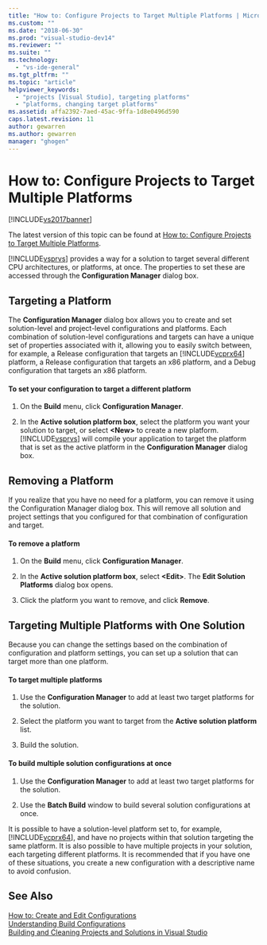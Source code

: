 ```yaml
---
title: "How to: Configure Projects to Target Multiple Platforms | Microsoft Docs"
ms.custom: ""
ms.date: "2018-06-30"
ms.prod: "visual-studio-dev14"
ms.reviewer: ""
ms.suite: ""
ms.technology: 
  - "vs-ide-general"
ms.tgt_pltfrm: ""
ms.topic: "article"
helpviewer_keywords: 
  - "projects [Visual Studio], targeting platforms"
  - "platforms, changing target platforms"
ms.assetid: affa2392-7aed-45ac-9ffa-1d8e0496d590
caps.latest.revision: 11
author: gewarren
ms.author: gewarren
manager: "ghogen"
---
```

# How to: Configure Projects to Target Multiple Platforms
[!INCLUDE[vs2017banner](../includes/vs2017banner.md)]

The latest version of this topic can be found at [How to: Configure Projects to Target Multiple Platforms](https://docs.microsoft.com/visualstudio/ide/how-to-configure-projects-to-target-multiple-platforms).  
  
[!INCLUDE[vsprvs](../includes/vsprvs-md.md)] provides a way for a solution to target several different CPU architectures, or platforms, at once. The properties to set these are accessed through the **Configuration Manager** dialog box.  
  
## Targeting a Platform  
 The **Configuration Manager** dialog box allows you to create and set solution-level and project-level configurations and platforms. Each combination of solution-level configurations and targets can have a unique set of properties associated with it, allowing you to easily switch between, for example, a Release configuration that targets an [!INCLUDE[vcprx64](../includes/vcprx64-md.md)] platform, a Release configuration that targets an x86 platform, and a Debug configuration that targets an x86 platform.  
  
#### To set your configuration to target a different platform  
  
1.  On the **Build** menu, click **Configuration Manager**.  
  
2.  In the **Active solution platform box**, select the platform you want your solution to target, or select **\<New>** to create a new platform. [!INCLUDE[vsprvs](../includes/vsprvs-md.md)] will compile your application to target the platform that is set as the active platform in the **Configuration Manager** dialog box.  
  
## Removing a Platform  
 If you realize that you have no need for a platform, you can remove it using the Configuration Manager dialog box. This will remove all solution and project settings that you configured for that combination of configuration and target.  
  
#### To remove a platform  
  
1.  On the **Build** menu, click **Configuration Manager**.  
  
2.  In the **Active solution platform box**, select **\<Edit>**. The **Edit Solution Platforms** dialog box opens.  
  
3.  Click the platform you want to remove, and click **Remove**.  
  
## Targeting Multiple Platforms with One Solution  
 Because you can change the settings based on the combination of configuration and platform settings, you can set up a solution that can target more than one platform.  
  
#### To target multiple platforms  
  
1.  Use the **Configuration Manager** to add at least two target platforms for the solution.  
  
2.  Select the platform you want to target from the **Active solution platform** list.  
  
3.  Build the solution.  
  
#### To build multiple solution configurations at once  
  
1.  Use the **Configuration Manager** to add at least two target platforms for the solution.  
  
2.  Use the **Batch Build** window to build several solution configurations at once.  
  
 It is possible to have a solution-level platform set to, for example, [!INCLUDE[vcprx64](../includes/vcprx64-md.md)], and have no projects within that solution targeting the same platform. It is also possible to have multiple projects in your solution, each targeting different platforms. It is recommended that if you have one of these situations, you create a new configuration with a descriptive name to avoid confusion.  
  
## See Also  
 [How to: Create and Edit Configurations](../ide/how-to-create-and-edit-configurations.md)   
 [Understanding Build Configurations](../ide/understanding-build-configurations.md)   
 [Building and Cleaning Projects and Solutions in Visual Studio](../ide/building-and-cleaning-projects-and-solutions-in-visual-studio.md)




